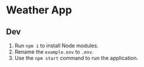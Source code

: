 # Weather App

## Dev

1. Run `npm i` to install Node modules.
2. Rename the `example.env` to `.env`.
3. Use the `npm start` command to run the application.